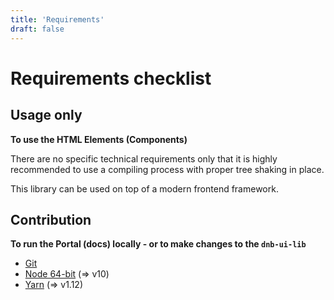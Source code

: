```yaml
---
title: 'Requirements'
draft: false
---
```


# Requirements checklist

## Usage only

**To use the HTML Elements (Components)**

There are no specific technical requirements only that it is highly recommended to use a compiling process with proper tree shaking in place.

This library can be used on top of a modern frontend framework.

## Contribution

**To run the Portal (docs) locally - or to make changes to the `dnb-ui-lib`**

- [Git](https://git-scm.com)
- [Node 64-bit](https://nodejs.org) (=> v10)
- [Yarn](https://yarnpkg.com) (=> v1.12)
